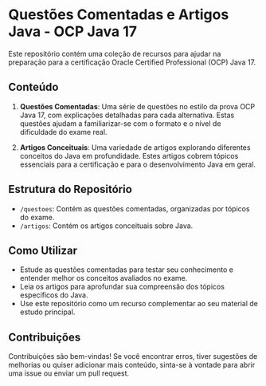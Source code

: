 # Questões Comentadas e Artigos Java - OCP Java 17

Este repositório contém uma coleção de recursos para ajudar na preparação para a certificação Oracle Certified Professional (OCP) Java 17.

## Conteúdo

1. **Questões Comentadas**: Uma série de questões no estilo da prova OCP Java 17, com explicações detalhadas para cada alternativa. Estas questões ajudam a familiarizar-se com o formato e o nível de dificuldade do exame real.

2. **Artigos Conceituais**: Uma variedade de artigos explorando diferentes conceitos do Java em profundidade. Estes artigos cobrem tópicos essenciais para a certificação e para o desenvolvimento Java em geral.

## Estrutura do Repositório

- `/questoes`: Contém as questões comentadas, organizadas por tópicos do exame.
- `/artigos`: Contém os artigos conceituais sobre Java.

## Como Utilizar

- Estude as questões comentadas para testar seu conhecimento e entender melhor os conceitos avaliados no exame.
- Leia os artigos para aprofundar sua compreensão dos tópicos específicos do Java.
- Use este repositório como um recurso complementar ao seu material de estudo principal.

## Contribuições

Contribuições são bem-vindas! Se você encontrar erros, tiver sugestões de melhorias ou quiser adicionar mais conteúdo, sinta-se à vontade para abrir uma issue ou enviar um pull request.